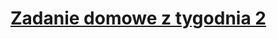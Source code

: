 # [Zadanie domowe z tygodnia 2](https://szkolachmury.pl/az-303-microsoft-azure-architect-technologies/tydzien-2-application-architecture-patterns-in-azure/praca-domowa/)
